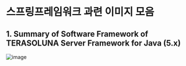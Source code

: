 # 스프링프레임워크 과련 이미지 모음

## 1. Summary of Software Framework of TERASOLUNA Server Framework for Java (5.x)

![image](https://github.com/user-attachments/assets/9e4684dc-e851-4dc3-b2e5-0defcd687aa8)
